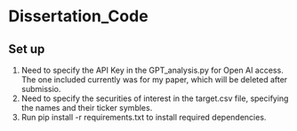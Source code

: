 # Dissertation_Code
## Set up
1. Need to specify the API Key in the GPT_analysis.py for Open AI access. The one included currently was for my paper, which will be deleted after submissio. 
2. Need to specify the securities of interest in the target.csv file, specifying the names and their ticker symbles. 
3. Run pip install -r requirements.txt to install required dependencies. 